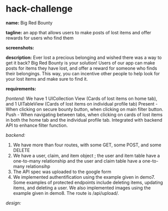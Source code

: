 # hack-challenge

**name:** Big Red Bounty

**tagline:** an app that allows users to make posts of lost items and offer rewards for users who find them

**screenshots:**

**description:** Ever lost a precious belonging and wished there was a way to get it back? Big Red Bounty is your solution! Users of our app can make posts for items they have lost, and offer a reward for someone who finds their belongings. This way, you can incentive other people to help look for your lost items and make sure to find it.

**requirements:**

_frontend:_
We have 1 UICollection View (Cards of lost items on home tab), and 1 UITableView (Cards of lost items on individual profile tab)
Present - When clicking on secure bounty button, when clicking on main filter button. 
Push - When navigating between tabs, when clicking on cards of lost items in both the home tab and the individual profile tab.
Integrated with backend API to enhance filter function. 

_backend:_
1. We have more than four routes, with some GET, some POST, and some DELETE
2. We have a user, claim, and item object ; the user and item table have a one-to-many relationship and the user and claim table have a one-to-many relationsihp
3. The API spec was uploaded to the google form
4. We implemented authentification using the example given in demo7. Some examples of protected endpoints include deleting items, updating items, and deleting a user. We also implemented images using the example given in demo8. The route is /api/upload/. 

_design:_
